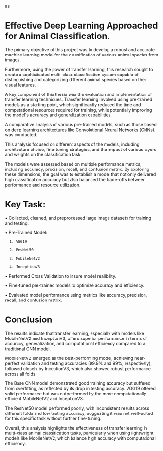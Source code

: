as
# Effective Deep Learning Approached for Animal Classification.
The primary objective of this project was to develop a robust and accurate machine learning model for the classification of various animal species from images. 

Furthermore, using the power of transfer learning, this research sought to create a sophisticated multi-class classification system capable of distinguishing and categorizing different animal species based on their visual features.

A key component of this thesis was the evaluation and implementation of transfer learning techniques. Transfer learning involved using pre-trained models as a starting point, which significantly reduced the time and computational resources required for training, while potentially improving the model's accuracy and generalization capabilities.

A comparative analysis of various pre-trained models, such as those based on deep learning architectures like Convolutional Neural Networks (CNNs), was conducted.

This analysis focused on different aspects of the models, including architecture choice, fine-tuning strategies, and the impact of various layers and weights on the classification task.

The models were assessed based on multiple performance metrics, including accuracy, precision, recall, and confusion matrix. By exploring these dimensions, the goal was to establish a model that not only delivered high classification accuracy but also balanced the trade-offs between performance and resource utilization. 

# Key Task:

•	Collected, cleaned, and preprocessed large image datasets for training and testing.

•	Pre-Trained Model:

      1. VGG19
      
      2. ResNet50
      
      3. MobileNetV2
      
      4. InceptionV3
      

•	Performed Cross Validation to insure model realibility.

•	Fine-tuned pre-trained models to optimize accuracy and efficiency.

•	Evaluated model performance using metrics like accuracy, precision, recall, and confusion matrix.

# Conclusion

The results indicate that transfer learning, especially with models like MobileNetV2 and InceptionV3, offers superior performance in terms of accuracy, generalization, and computational efficiency compared to a traditional CNN model.

MobileNetV2 emerged as the best-performing model, achieving near-perfect validation and testing accuracies (99.9% and 99%, respectively), followed closely by InceptionV3, which also showed robust performance across all folds.

The Base CNN model demonstrated good training accuracy but suffered from overfitting, as reflected by its drop in testing accuracy. VGG19 offered solid performance but was outperformed by the more computationally efficient MobileNetV2 and InceptionV3.

The ResNet50 model performed poorly, with inconsistent results across different folds and low testing accuracy, suggesting it was not well-suited for this specific task without further fine-tuning.

Overall, this analysis highlights the effectiveness of transfer learning in multi-class animal classification tasks, particularly when using lightweight models like MobileNetV2, which balance high accuracy with computational efficiency.
